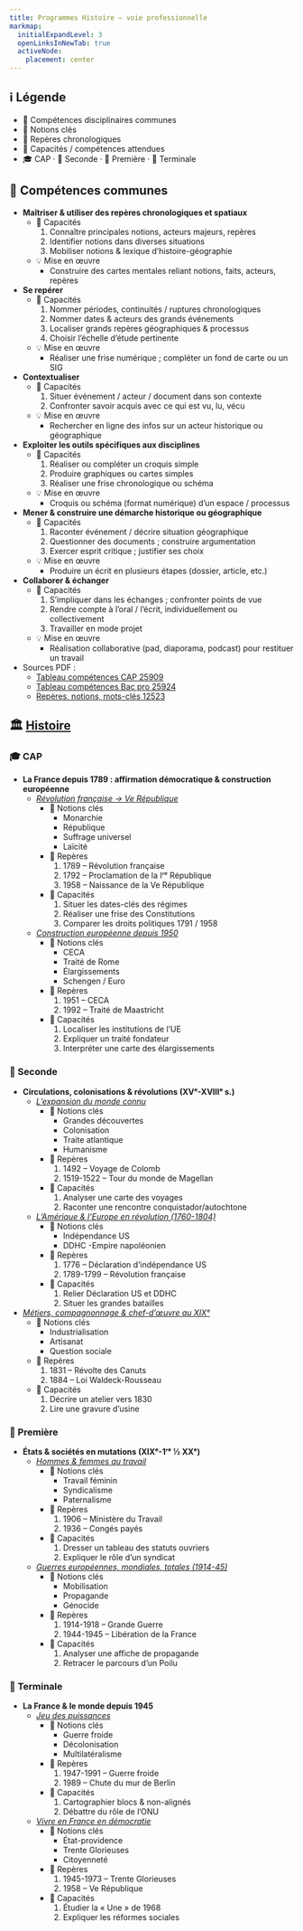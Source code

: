 ```yaml
---
title: Programmes Histoire – voie professionnelle
markmap:
  initialExpandLevel: 3
  openLinksInNewTab: true
  activeNode:
    placement: center
---
```


## ℹ️ Légende <!-- markmap: fold -->

- 🧭 Compétences disciplinaires communes
- 🔑 Notions clés
- 📅 Repères chronologiques
- 🎯 Capacités / compétences attendues
- 🎓 CAP · 📘 Seconde · 📗 Première · 📕 Terminale

## 🧭 Compétences communes <!-- markmap: fold -->

- **Maîtriser & utiliser des repères chronologiques et spatiaux**
  - 🎯 Capacités
    1. Connaître principales notions, acteurs majeurs, repères
    2. Identifier notions dans diverses situations
    3. Mobiliser notions & lexique d’histoire-géographie
  - 💡 Mise en œuvre
    - Construire des cartes mentales reliant notions, faits, acteurs, repères
- **Se repérer**
  - 🎯 Capacités
    1. Nommer périodes, continuités / ruptures chronologiques
    2. Nommer dates & acteurs des grands événements
    3. Localiser grands repères géographiques & processus
    4. Choisir l’échelle d’étude pertinente
  - 💡 Mise en œuvre
    - Réaliser une frise numérique ; compléter un fond de carte ou un SIG
- **Contextualiser**
  - 🎯 Capacités
    1. Situer événement / acteur / document dans son contexte
    2. Confronter savoir acquis avec ce qui est vu, lu, vécu
  - 💡 Mise en œuvre
    - Rechercher en ligne des infos sur un acteur historique ou géographique
- **Exploiter les outils spécifiques aux disciplines**
  - 🎯 Capacités
    1. Réaliser ou compléter un croquis simple
    2. Produire graphiques ou cartes simples
    3. Réaliser une frise chronologique ou schéma
  - 💡 Mise en œuvre
    - Croquis ou schéma (format numérique) d’un espace / processus
- **Mener & construire une démarche historique ou géographique**
  - 🎯 Capacités
    1. Raconter événement / décrire situation géographique
    2. Questionner des documents ; construire argumentation
    3. Exercer esprit critique ; justifier ses choix
  - 💡 Mise en œuvre
    - Produire un écrit en plusieurs étapes (dossier, article, etc.)
- **Collaborer & échanger**
  - 🎯 Capacités
    1. S’impliquer dans les échanges ; confronter points de vue
    2. Rendre compte à l’oral / l’écrit, individuellement ou collectivement
    3. Travailler en mode projet
  - 💡 Mise en œuvre
    - Réalisation collaborative (pad, diaporama, podcast) pour restituer un travail
- Sources PDF :
  - [Tableau compétences CAP 25909](https://eduscol.education.fr/document/25909/download)
  - [Tableau compétences Bac pro 25924](https://eduscol.education.fr/document/25924/download)
  - [Repères, notions, mots-clés 12523](https://eduscol.education.fr/document/12523/download)

## 🏛️ [Histoire](https://eduscol.education.fr/1790/programmes-et-ressources-en-histoire-geographie-voie-professionnelle)

### 🎓 CAP

- **La France depuis 1789 : affirmation démocratique & construction européenne**
  - [_Révolution française → Ve République_](https://eduscol.education.fr/document/25912/download)
    - 🔑 Notions clés
      - Monarchie
      - République
      - Suffrage universel
      - Laïcité
    - 📅 Repères
      1. 1789 – Révolution française
      2. 1792 – Proclamation de la Iʳᵉ République
      3. 1958 – Naissance de la Ve République
    - 🎯 Capacités
      1. Situer les dates-clés des régimes
      2. Réaliser une frise des Constitutions
      3. Comparer les droits politiques 1791 / 1958
  - [_Construction européenne depuis 1950_](https://eduscol.education.fr/document/25915/download)
    - 🔑 Notions clés
      - CECA
      - Traité de Rome
      - Élargissements
      - Schengen / Euro
    - 📅 Repères
      1. 1951 – CECA
      2. 1992 – Traité de Maastricht
    - 🎯 Capacités
      1. Localiser les institutions de l’UE
      2. Expliquer un traité fondateur
      3. Interpréter une carte des élargissements

### 📘 Seconde

- **Circulations, colonisations & révolutions (XVᵉ-XVIIIᵉ s.)**
  - [_L’expansion du monde connu_](https://eduscol.education.fr/document/25927/download)
    - 🔑 Notions clés
      - Grandes découvertes
      - Colonisation
      - Traite atlantique
      - Humanisme
    - 📅 Repères
      1. 1492 – Voyage de Colomb
      2. 1519-1522 – Tour du monde de Magellan
    - 🎯 Capacités
      1. Analyser une carte des voyages
      2. Raconter une rencontre conquistador/autochtone
  - [_L’Amérique & l’Europe en révolution (1760-1804)_](https://eduscol.education.fr/document/25930/download)
    - 🔑 Notions clés
      - Indépendance US
      - DDHC
        -Empire napoléonien
    - 📅 Repères
      1. 1776 – Déclaration d’indépendance US
      2. 1789-1799 – Révolution française
    - 🎯 Capacités
      1. Relier Déclaration US et DDHC
      2. Situer les grandes batailles
- [_Métiers, compagnonnage & chef-d’œuvre au XIXᵉ_](https://eduscol.education.fr/document/25933/download)
  - 🔑 Notions clés
    - Industrialisation
    - Artisanat
    - Question sociale
  - 📅 Repères
    1. 1831 – Révolte des Canuts
    2. 1884 – Loi Waldeck-Rousseau
  - 🎯 Capacités
    1. Décrire un atelier vers 1830
    2. Lire une gravure d’usine

### 📗 Première

- **États & sociétés en mutations (XIXᵉ-1ʳᵉ ½ XXᵉ)**
  - [_Hommes & femmes au travail_](https://eduscol.education.fr/document/25942/download)
    - 🔑 Notions clés
      - Travail féminin
      - Syndicalisme
      - Paternalisme
    - 📅 Repères
      1. 1906 – Ministère du Travail
      2. 1936 – Congés payés
    - 🎯 Capacités
      1. Dresser un tableau des statuts ouvriers
      2. Expliquer le rôle d’un syndicat
  - [_Guerres européennes, mondiales, totales (1914-45)_](https://eduscol.education.fr/document/25945/download)
    - 🔑 Notions clés
      - Mobilisation
      - Propagande
      - Génocide
    - 📅 Repères
      1. 1914-1918 – Grande Guerre
      2. 1944-1945 – Libération de la France
    - 🎯 Capacités
      1. Analyser une affiche de propagande
      2. Retracer le parcours d’un Poilu

### 📕 Terminale

- **La France & le monde depuis 1945**
  - [_Jeu des puissances_](https://eduscol.education.fr/document/12526/download)
    - 🔑 Notions clés
      - Guerre froide
      - Décolonisation
      - Multilatéralisme
    - 📅 Repères
      1. 1947-1991 – Guerre froide
      2. 1989 – Chute du mur de Berlin
    - 🎯 Capacités
      1. Cartographier blocs & non-alignés
      2. Débattre du rôle de l’ONU
  - [_Vivre en France en démocratie_](https://eduscol.education.fr/document/12985/download)
    - 🔑 Notions clés
      - État-providence
      - Trente Glorieuses
      - Citoyenneté
    - 📅 Repères
      1. 1945-1973 – Trente Glorieuses
      2. 1958 – Ve République
    - 🎯 Capacités
      1. Étudier la « Une » de 1968
      2. Expliquer les réformes sociales

